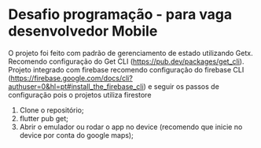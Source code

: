# Desafio programação - para vaga desenvolvedor Mobile

O projeto foi feito com padrão de gerenciamento de estado utilizando Getx.
Recomendo configuração do Get CLI (https://pub.dev/packages/get_cli).
Projeto integrado com firebase recomendo configuração do firebase CLI (https://firebase.google.com/docs/cli?authuser=0&hl=pt#install_the_firebase_cli) e seguir os passos de configuração pois o projetos utiliza firestore

1. Clone o repositório;
2. flutter pub get;
3. Abrir o emulador ou rodar o app no device (recomendo que inicie no device por conta do google maps);